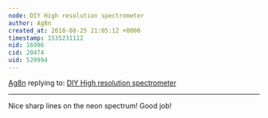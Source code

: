 ```yaml
---
node: DIY High resolution spectrometer
author: Ag8n
created_at: 2018-08-25 21:05:12 +0000
timestamp: 1535231112
nid: 16996
cid: 20474
uid: 520994
---
```




[Ag8n](../profile/Ag8n) replying to: [DIY High resolution spectrometer](../notes/homechemist/08-24-2018/diy-high-resolution-spectrometer)

----
Nice sharp lines on the neon spectrum!  Good job!